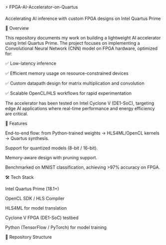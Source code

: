 ⚡ FPGA-AI-Accelerator-on-Quartus

Accelerating AI inference with custom FPGA designs on Intel Quartus Prime

📖 Overview

This repository documents my work on building a lightweight AI accelerator using Intel Quartus Prime. The project focuses on implementing a Convolutional Neural Network (CNN) model on FPGA hardware, optimized for:

✅ Low-latency inference

✅ Efficient memory usage on resource-constrained devices

✅ Custom datapath design for matrix multiplication and convolution

✅ Scalable OpenCL/HLS workflows for rapid experimentation

The accelerator has been tested on Intel Cyclone V (DE1-SoC), targeting edge AI applications where real-time performance and energy efficiency are critical.

🚀 Features

End-to-end flow: from Python-trained weights → HLS4ML/OpenCL kernels → Quartus synthesis.

Support for quantized models (8-bit / 16-bit).

Memory-aware design with pruning support.

Benchmarked on MNIST classification, achieving >97% accuracy on FPGA.

🛠️ Tech Stack

Intel Quartus Prime (18.1+)

OpenCL SDK / HLS Compiler

HLS4ML for model translation

Cyclone V FPGA (DE1-SoC) testbed

Python (TensorFlow / PyTorch) for model training

📂 Repository Structure
